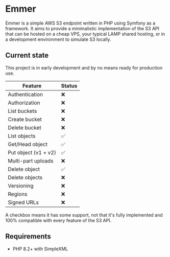 # Emmer

Emmer is a simple AWS S3 endpoint written in PHP using Symfony as a framework. It aims to provide a minimalistic 
implementation of the S3 API that can be hosted on a cheap VPS, your typical LAMP shared hosting, or in a development
environment to simulate S3 locally.

## Current state

This project is in early development and by no means ready for production use.

| Feature              | Status |
|----------------------|--------|
| Authentication       | ❌ |
| Authorization        | ❌ |
| List buckets         | ❌ |
| Create bucket        | ❌ |
| Delete bucket        | ❌ |
| List objects         | ✅ |
| Get/Head object      | ✅ |
| Put object (v1 + v2) | ✅ |
| Multi-part uploads   | ❌ |
| Delete object        | ✅ |
| Delete objects       | ❌ |
| Versioning           | ❌ |
| Regions              | ❌ |
| Signed URLs          | ❌ |

A checkbox means it has some support, not that it's fully implemented and 100% compatible with every feature of the S3 API.

## Requirements

* PHP 8.2+ with SimpleXML

